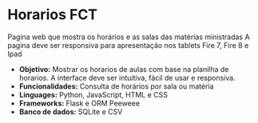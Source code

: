 # Horarios FCT
Pagina web que mostra os horários e as salas das matérias ministradas
A pagina deve ser responsiva para apresentação nos tablets Fire 7, Fire 8 e Ipad

- **Objetivo:** Mostrar os horarios de aulas com base na planilha de horarios. A interface deve ser intuitiva, fácil de usar e responsiva.
- **Funcionalidades:** Consulta de horários por sala ou matéria
- **Linguages:** Python, JavaScript, HTML e CSS
- **Frameworks:** Flask e ORM Peeweee
- **Banco de dados:** SQLite e CSV
